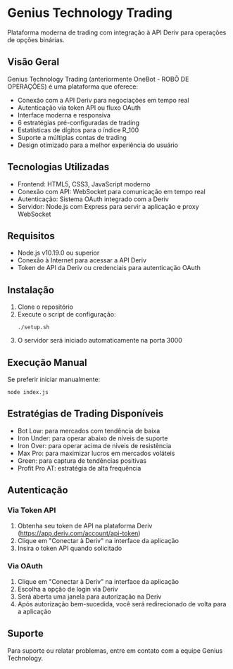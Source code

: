 # Genius Technology Trading

Plataforma moderna de trading com integração à API Deriv para operações de opções binárias.

## Visão Geral

Genius Technology Trading (anteriormente OneBot - ROBÔ DE OPERAÇÕES) é uma plataforma que oferece:

- Conexão com a API Deriv para negociações em tempo real
- Autenticação via token API ou fluxo OAuth
- Interface moderna e responsiva
- 6 estratégias pré-configuradas de trading
- Estatísticas de dígitos para o índice R_100
- Suporte a múltiplas contas de trading
- Design otimizado para a melhor experiência do usuário

## Tecnologias Utilizadas

- Frontend: HTML5, CSS3, JavaScript moderno
- Conexão com API: WebSocket para comunicação em tempo real
- Autenticação: Sistema OAuth integrado com a Deriv
- Servidor: Node.js com Express para servir a aplicação e proxy WebSocket

## Requisitos

- Node.js v10.19.0 ou superior
- Conexão à Internet para acessar a API Deriv
- Token de API da Deriv ou credenciais para autenticação OAuth

## Instalação

1. Clone o repositório
2. Execute o script de configuração:
   ```
   ./setup.sh
   ```
3. O servidor será iniciado automaticamente na porta 3000

## Execução Manual

Se preferir iniciar manualmente:

```
node index.js
```

## Estratégias de Trading Disponíveis

- Bot Low: para mercados com tendência de baixa
- Iron Under: para operar abaixo de níveis de suporte
- Iron Over: para operar acima de níveis de resistência
- Max Pro: para maximizar lucros em mercados voláteis
- Green: para captura de tendências positivas
- Profit Pro AT: estratégia de alta frequência

## Autenticação

### Via Token API

1. Obtenha seu token de API na plataforma Deriv (https://app.deriv.com/account/api-token)
2. Clique em "Conectar à Deriv" na interface da aplicação
3. Insira o token API quando solicitado

### Via OAuth

1. Clique em "Conectar à Deriv" na interface da aplicação
2. Escolha a opção de login via Deriv
3. Será aberta uma janela para autorização na Deriv
4. Após autorização bem-sucedida, você será redirecionado de volta para a aplicação

## Suporte

Para suporte ou relatar problemas, entre em contato com a equipe Genius Technology.